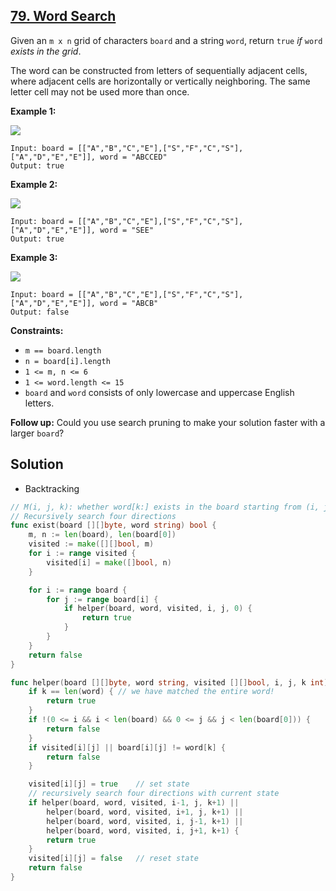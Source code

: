 ## [79. Word Search](https://leetcode.com/problems/word-search/)


Given an `m x n` grid of characters `board` and a string `word`, return `true` _if_ `word` _exists in the grid_.

The word can be constructed from letters of sequentially adjacent cells, where adjacent cells are horizontally or vertically neighboring. The same letter cell may not be used more than once.

**Example 1:**

![](https://assets.leetcode.com/uploads/2020/11/04/word2.jpg)

```
Input: board = [["A","B","C","E"],["S","F","C","S"],["A","D","E","E"]], word = "ABCCED"
Output: true
```

**Example 2:**

![](https://assets.leetcode.com/uploads/2020/11/04/word-1.jpg)

```
Input: board = [["A","B","C","E"],["S","F","C","S"],["A","D","E","E"]], word = "SEE"
Output: true
```

**Example 3:**

![](https://assets.leetcode.com/uploads/2020/10/15/word3.jpg)

```
Input: board = [["A","B","C","E"],["S","F","C","S"],["A","D","E","E"]], word = "ABCB"
Output: false
```

**Constraints:**

*   `m == board.length`
*   `n = board[i].length`
*   `1 <= m, n <= 6`
*   `1 <= word.length <= 15`
*   `board` and `word` consists of only lowercase and uppercase English letters.

**Follow up:** Could you use search pruning to make your solution faster with a larger `board`?



## Solution

- Backtracking

```go
// M(i, j, k): whether word[k:] exists in the board starting from (i, j)
// Recursively search four directions
func exist(board [][]byte, word string) bool {
    m, n := len(board), len(board[0])
    visited := make([][]bool, m)
    for i := range visited {
        visited[i] = make([]bool, n)
    }

    for i := range board {
        for j := range board[i] {
            if helper(board, word, visited, i, j, 0) {
                return true
            }
        }
    }
    return false
}

func helper(board [][]byte, word string, visited [][]bool, i, j, k int) bool {
    if k == len(word) { // we have matched the entire word!
        return true
    }
    if !(0 <= i && i < len(board) && 0 <= j && j < len(board[0])) {
        return false
    }
    if visited[i][j] || board[i][j] != word[k] {
        return false
    }

    visited[i][j] = true    // set state
    // recursively search four directions with current state
    if helper(board, word, visited, i-1, j, k+1) ||
        helper(board, word, visited, i+1, j, k+1) ||
        helper(board, word, visited, i, j-1, k+1) ||
        helper(board, word, visited, i, j+1, k+1) {
        return true
    }
    visited[i][j] = false   // reset state
    return false
}
```